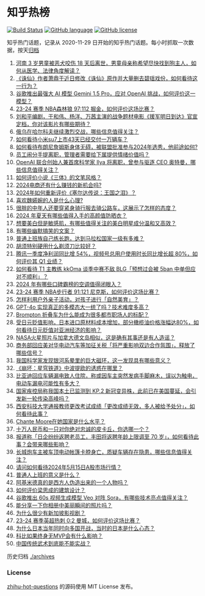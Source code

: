 # 知乎热榜
[![Build Status](https://github.com/ToWeLong/zhihu-hot-questions/workflows/CI/badge.svg)](https://github.com/ToWeLong/zhihu-hot-questions/actions)
[![GitHub language](https://img.shields.io/badge/language-golang-orange.svg)](https://golang.org/)
[![GitHub license](https://img.shields.io/github/license/ToWeLong/zhihu-hot-questions)](https://github.com/ToWeLong/zhihu-hot-questions/blob/main/LICENSE)

知乎热门话题，记录从 2020-11-29 日开始的知乎热门话题。每小时抓取一次数据，按天[归档](./archives)

<!-- BEGIN -->

1. [河南 3 岁男童被恶犬咬伤 18 天后离世，男童母亲称希望尽快找到狗主人，如何从医学、法律角度解读？](https://www.zhihu.com/question/656046625)
1. [《诛仙》作者萧鼎于近日修改《诛仙》原作并大量删去碧瑶戏份，如何看待这一行为？](https://www.zhihu.com/question/655910172)
1. [谷歌推出最强大 AI 模型 Gemini 1.5 Pro，应对 OpenAI 挑战，如何评价这一模型？](https://www.zhihu.com/question/656044003)
1. [23-24 赛季 NBA森林狼 97:112 掘金，如何评价这场比赛？](https://www.zhihu.com/question/656068005)
1. [刘和平编剧，于和伟、杨洋、万茜主演的战争题材电影《援军明日到达》官宣定档，你对该影片有哪些期待？](https://www.zhihu.com/question/655958666)
1. [俄乌在哈尔科夫继续激烈交战，哪些信息值得关注？](https://www.zhihu.com/question/656051366)
1. [如何看待小米su7上市43天已经交付一万辆车？](https://www.zhihu.com/question/656058569)
1. [如何看待布朗尼詹姆斯身体无碍，被联盟批准参与2024年选秀，他前途如何?](https://www.zhihu.com/question/655954543)
1. [员工闹分手提离职，管理者需要给下属提供情绪价值吗？](https://www.zhihu.com/question/655330359)
1. [OpenAI 联合创始人兼首席科学家 Ilya 将离职，曾参与驱逐 CEO 奥特曼，哪些信息值得关注？](https://www.zhihu.com/question/656045867)
1. [如何评价小说《三体》的文笔风格？](https://www.zhihu.com/question/655922728)
1. [2024电商还有什么赚钱的新机会吗?](https://www.zhihu.com/question/656058287)
1. [2024年如何重新评价《塞尔达传说：王国之泪》？](https://www.zhihu.com/question/655875235)
1. [喜欢魏嬿婉的人是什么心理?](https://www.zhihu.com/question/655342965)
1. [很胖的中年人还要穿紧身骑行服去骑公路车，这展示了怎样的态度？](https://www.zhihu.com/question/655587769)
1. [2024 年夏天有哪些值得入手的高颜值防晒衣？](https://www.zhihu.com/question/654497430)
1. [想要美白但是敏感肌，有哪些值得关注的美白明星成分温和又高效？](https://www.zhihu.com/question/652346904)
1. [有哪些幽默搞笑的文案？](https://www.zhihu.com/question/647240488)
1. [普通上班族自己练长跑，达到马拉松国家一级有多难？](https://www.zhihu.com/question/653110788)
1. [胡须特别硬用什么剃须刀比较好？](https://www.zhihu.com/question/645240732)
1. [腾讯一季度净利润同比增 54%，视频号总用户使用时长同比增长超 80%，如何评价其 Q1 业绩？](https://www.zhihu.com/question/655979367)
1. [如何看待 T1 主教练 kkOma 谈季中赛不敌 BLG「预想过会被 5ban 中单但应对不顺利」？](https://www.zhihu.com/question/655955852)
1. [2024 年有哪些口碑霸榜的空调值得闭眼入？](https://www.zhihu.com/question/656055675)
1. [23-24 赛季 NBA步行者 91:121 尼克斯，如何评价这场比赛？](https://www.zhihu.com/question/656044149)
1. [怎样利用户外亲子活动，对孩子进行「自然美育」？](https://www.zhihu.com/question/655886630)
1. [GPT-4o 实现真正的多模态大一统了吗？技术难度多高？](https://www.zhihu.com/question/655951646)
1. [Brompton 折叠车为什么能成为很多都市职场人的标配？](https://www.zhihu.com/question/654594800)
1. [受日元贬值影响，日本进口原材料成本增加，部分橄榄油价格涨幅达80%，如何看待日元贬值对亚洲经济的影响？](https://www.zhihu.com/question/655958191)
1. [NASA火星照片与加拿大德文岛相似，这是确有其事还是有人造谣？](https://www.zhihu.com/question/445775520)
1. [商务部回应美对华电动汽车等加征关税「将严重影响双边合作氛围」，释放了哪些信号？](https://www.zhihu.com/question/656001492)
1. [我国科学家发现银河系晕里的巨大磁环，这一发现具有哪些意义？](https://www.zhihu.com/question/656000512)
1. [《崩坏：星穹铁道》中波提欧的诱惑在哪里？](https://www.zhihu.com/question/653973119)
1. [比亚迪回应车辆漏电致人住院，称或因车主突然发病手脚麻木，误以为触电，电动车漏电可能性有多大？](https://www.zhihu.com/question/655966462)
1. [国家疾控局称我国本土已监测到 KP.2 新冠变异株，此前已在美国蔓延，会引发新一轮传染高峰吗？](https://www.zhihu.com/question/655965887)
1. [西安科技大学通报教师更改考试成绩「更改成绩无效，多人被给予处分」，如何看待此事？](https://www.zhihu.com/question/655972200)
1. [Chante Moore在她国家是什么水平？](https://www.zhihu.com/question/655697583)
1. [十万人民币和一只对你绝对忠诚的皮卡丘，你选哪一个？](https://www.zhihu.com/question/655335420)
1. [报道称「日企纷纷返聘老员工，丰田将返聘年龄上限调至 70 岁」，如何看待此事？会带来哪些影响？](https://www.zhihu.com/question/655847154)
1. [长城炮车主被车顶电动帐篷卡脖身亡，质疑车辆存在隐患，哪些信息值得关注？](https://www.zhihu.com/question/656055443)
1. [请问如何看待2024年5月15日A股市场行情？](https://www.zhihu.com/question/655915564)
1. [普通人上班的意义是什么？](https://www.zhihu.com/question/655250658)
1. [阿基米德真的是西方人伪造出来的一个人物吗？](https://www.zhihu.com/question/654495942)
1. [如何评价梁思成的建筑设计？](https://www.zhihu.com/question/267654521)
1. [谷歌推出 60s 视频生成模型 Veo 对阵 Sora，有哪些技术亮点值得关注？](https://www.zhihu.com/question/656043960)
1. [能分享一下你相册中美丽瞬间的照片吗？](https://www.zhihu.com/question/655870986)
1. [为什么很少有新加坡影视剧？](https://www.zhihu.com/question/642491042)
1. [23-24 赛季英超热刺 0:2 曼城，如何评价这场比赛？](https://www.zhihu.com/question/656021760)
1. [为什么日本当年同时向多国开战，当时的日本是什么心态？](https://www.zhihu.com/question/655063882)
1. [科比如果终身无MVP会有什么影响？](https://www.zhihu.com/question/653588677)
1. [中国传统武术到底能不能实战？](https://www.zhihu.com/question/651185892)

<!-- END -->

历史归档 [./archives](./archives)


### License
[zhihu-hot-questions](https://github.com/towelong/zhihu-hot-questions) 的源码使用 MIT License 发布。